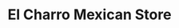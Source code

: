 ---
title: "El Charro Mexican Store"
url: /georgetown/el-charro-mexican-store/
shop: convenience
---